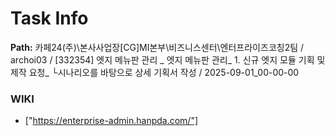 # Task Info

**Path:** 카페24(주)\본사사업장\[CG]MI본부\비즈니스센터\엔터프라이즈코칭2팀 / archoi03 / [332354] 엣지 메뉴판 관리 _ 엣지 메뉴판 관리_ 1. 신규 엣지 모듈 기획 및 제작 요청_ └시나리오를 바탕으로 상세 기획서 작성 / 2025-09-01_00-00-00

### WIKI
- ["https://enterprise-admin.hanpda.com/"]


